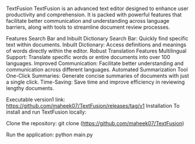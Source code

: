 TextFusion
TextFusion is an advanced text editor designed to enhance user productivity and comprehension. It is packed with powerful features that facilitate better communication and understanding across language barriers, along with tools to streamline document review processes.

Features
Search Bar and Inbuilt Dictionary
Search Bar: Quickly find specific text within documents.
Inbuilt Dictionary: Access definitions and meanings of words directly within the editor.
Robust Translation Features
Multilingual Support: Translate specific words or entire documents into over 100 languages.
Improved Communication: Facilitate better understanding and communication across different languages.
Automated Summarization Tool
One-Click Summaries: Generate concise summaries of documents with just a single click.
Time-Saving: Save time and improve efficiency in reviewing lengthy documents.

Executable version1 link: https://github.com/maheek07/TextFusion/releases/tag/v1
Installation
To install and run TextFusion locally:

Clone the repository:
git clone (https://github.com/maheek07/TextFusion)

Run the application:
python main.py

